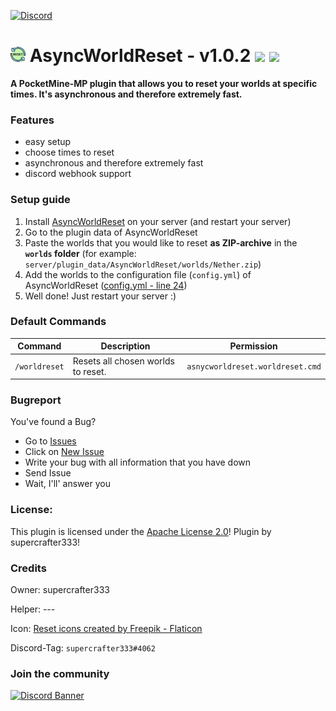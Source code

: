 [![Discord](https://img.shields.io/badge/chat-on%20discord-7289da.svg)](https://discord.gg/ca6cWPpERp)
# <img src="/icon.png" width="24px"/> AsyncWorldReset - v1.0.2 [![](https://poggit.pmmp.io/shield.state/AsyncWorldReset)](https://poggit.pmmp.io/p/AsyncWorldReset) [![](https://poggit.pmmp.io/shield.dl.total/AsyncWorldReset)](https://poggit.pmmp.io/p/AsyncWorldReset)


**A PocketMine-MP plugin that allows you to reset your worlds at specific times. It's asynchronous and therefore extremely fast.**

### Features
- easy setup
- choose times to reset
- asynchronous and therefore extremely fast
- discord webhook support

### Setup guide
1. Install [AsyncWorldReset](https://poggit.pmmp.io/p/AsyncWorldReset) on your server (and restart your server)
2. Go to the plugin data of AsyncWorldReset
3. Paste the worlds that you would like to reset **as ZIP-archive** in the **`worlds` folder** (for example: `server/plugin_data/AsyncWorldReset/worlds/Nether.zip`)
4. Add the worlds to the configuration file (`config.yml`) of AsyncWorldReset ([config.yml - line 24](https://github.com/supercrafter333/AsyncWorldReset/blob/master/resources/config.yml#L24))
5. Well done! Just restart your server :)

### Default Commands
| **Command**   | **Description**                | **Permission**            |
|---------------|---|---|
| `/worldreset` |Resets all chosen worlds to reset.|`asnycworldreset.worldreset.cmd`|

### Bugreport
You've found a Bug?
- Go to [Issues](https://github.com/supercrafter333/AsyncWorldReset/issues)
- Click on [New Issue](https://github.com/supercrafter333/AsyncWorldReset/issues/new/choose)
- Write your bug with all information that you have down
- Send Issue
- Wait, I'll' answer you

### License:
This plugin is licensed under the [Apache License 2.0](/LICENSE)! Plugin by supercrafter333!

### Credits

Owner: supercrafter333

Helper: ---

Icon: <a href="https://www.flaticon.com/free-icons/reset" title="reset icons">Reset icons created by Freepik - Flaticon</a>

Discord-Tag: `supercrafter333#4062`

### Join the community
[![Discord Banner](https://discordapp.com/api/guilds/847099444465238036/widget.png?style=banner3)](https://discord.gg/ca6cWPpERp)